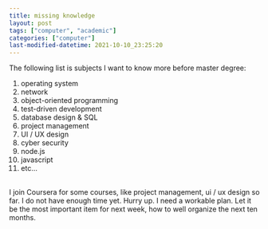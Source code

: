 ```yaml
---
title: missing knowledge
layout: post
tags: ["computer", "academic"]
categories: ["computer"]
last-modified-datetime: 2021-10-10_23:25:20
---
```


The following list is subjects I want to know more before master degree:

1. operating system
2. network
3. object-oriented programming
4. test-driven development
5. database design & SQL
6. project management
7. UI / UX design
8. cyber security
9. node.js
10. javascript
11. etc... <br/><br/>

I join Coursera for some courses, like project management, ui / ux design so far. I do not have enough time yet. Hurry up. I need a workable plan. Let it be the most important item for next week, how to well organize the next ten months.
